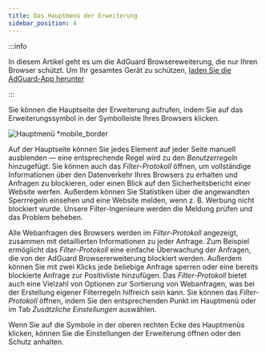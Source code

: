 ```yaml
---
title: Das Hauptmenü der Erweiterung
sidebar_position: 4
---
```


:::info

In diesem Artikel geht es um die AdGuard Browsereweiterung, die nur Ihren Browser schützt. Um Ihr gesamtes Gerät zu schützen, [laden Sie die AdGuard-App herunter](https://agrd.io/download-kb-adblock)

:::

Sie können die Hauptseite der Erweiterung aufrufen, indem Sie auf das Erweiterungssymbol in der Symbolleiste Ihres Browsers klicken.

![Hauptmenü \*mobile\_border](https://cdn.adtidy.org/content/Kb/ad_blocker/browser_extension/ad_blocker_browser_extension_main.png)

Auf der Hauptseite können Sie jedes Element auf jeder Seite manuell ausblenden — eine entsprechende Regel wird zu den _Benutzerregeln_ hinzugefügt. Sie können auch das _Filter-Protokoll_ öffnen, um vollständige Informationen über den Datenverkehr Ihres Browsers zu erhalten und Anfragen zu blockieren, oder einen Blick auf den Sicherheitsbericht einer Website werfen. Außerdem können Sie Statistiken über die angewandten Sperrregeln einsehen und eine Website melden, wenn z. B. Werbung nicht blockiert wurde. Unsere Filter-Ingenieure werden die Meldung prüfen und das Problem beheben.

Alle Webanfragen des Browsers werden im _Filter-Protokoll_ angezeigt, zusammen mit detaillierten Informationen zu jeder Anfrage. Zum Beispiel ermöglicht das _Filter-Protokoll_ eine einfache Überwachung der Anfragen, die von der AdGuard Browsererweiterung blockiert werden. Außerdem können Sie mit zwei Klicks jede beliebige Anfrage sperren oder eine bereits blockierte Anfrage zur Positivliste hinzufügen. Das _Filter-Protokoll_ bietet auch eine Vielzahl von Optionen zur Sortierung von Webanfragen, was bei der Erstellung eigener Filterregeln hilfreich sein kann. Sie können das _Filter-Protokoll_ öffnen, indem Sie den entsprechenden Punkt im Hauptmenü oder im Tab _Zusätzliche Einstellungen_ auswählen.

Wenn Sie auf die Symbole in der oberen rechten Ecke des Hauptmenüs klicken, können Sie die Einstellungen der Erweiterung öffnen oder den Schutz anhalten.
